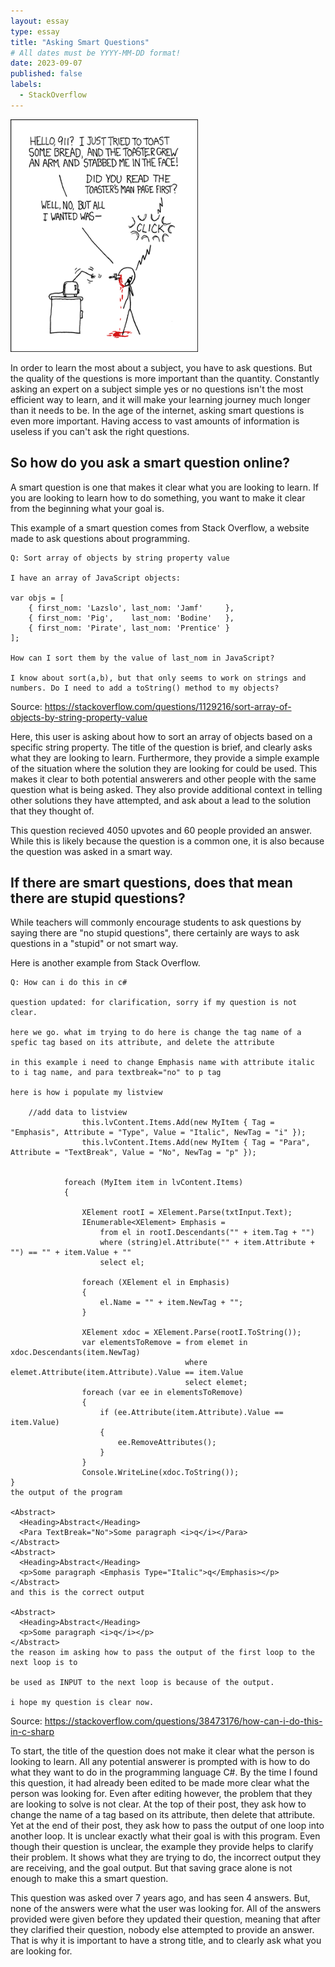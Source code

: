 ```yaml
---
layout: essay
type: essay
title: "Asking Smart Questions"
# All dates must be YYYY-MM-DD format!
date: 2023-09-07
published: false
labels:
  - StackOverflow
---
```


<img width="300px" class="rounded float-start pe-4" src="../img/smart-questions/rtfm.png">

In order to learn the most about a subject, you have to ask questions. But the quality of the questions is more important than the quantity. Constantly asking an expert on a subject simple yes or no questions isn't the most efficient way to learn, and it will make your learning journey much longer than it needs to be. In the age of the internet, asking smart questions is even more important. Having access to vast amounts of information is useless if you can't ask the right questions. 

## So how do you ask a smart question online?

A smart question is one that makes it clear what you are looking to learn. If you are looking to learn how to do something, you want to make it clear from the beginning what your goal is. 

This example of a smart question comes from Stack Overflow, a website made to ask questions about programming.

```
Q: Sort array of objects by string property value

I have an array of JavaScript objects:

var objs = [ 
    { first_nom: 'Lazslo', last_nom: 'Jamf'     },
    { first_nom: 'Pig',    last_nom: 'Bodine'   },
    { first_nom: 'Pirate', last_nom: 'Prentice' }
];

How can I sort them by the value of last_nom in JavaScript?

I know about sort(a,b), but that only seems to work on strings and numbers. Do I need to add a toString() method to my objects?
```
Source: https://stackoverflow.com/questions/1129216/sort-array-of-objects-by-string-property-value

Here, this user is asking about how to sort an array of objects based on a specific string property. The title of the question is brief, and clearly asks what they are looking to learn. Furthermore, they provide a simple example of the situation where the solution they are looking for could be used. This makes it clear to both potential answerers and other people with the same question what is being asked. They also provide additional context in telling other solutions they have attempted, and ask about a lead to the solution that they thought of.

This question recieved 4050 upvotes and 60 people provided an answer. While this is likely because the question is a common one, it is also because the question was asked in a smart way.

## If there are smart questions, does that mean there are stupid questions?

While teachers will commonly encourage students to ask questions by saying there are "no stupid questions", there certainly are ways to ask questions in a "stupid" or not smart way.

Here is another example from Stack Overflow.


```
Q: How can i do this in c#

question updated: for clarification, sorry if my question is not clear.

here we go. what im trying to do here is change the tag name of a spefic tag based on its attribute, and delete the attribute

in this example i need to change Emphasis name with attribute italic to i tag name, and para textbreak="no" to p tag

here is how i populate my listview

    //add data to listview
                this.lvContent.Items.Add(new MyItem { Tag = "Emphasis", Attribute = "Type", Value = "Italic", NewTag = "i" });
                this.lvContent.Items.Add(new MyItem { Tag = "Para", Attribute = "TextBreak", Value = "No", NewTag = "p" });


            foreach (MyItem item in lvContent.Items)
            {

                XElement rootI = XElement.Parse(txtInput.Text);
                IEnumerable<XElement> Emphasis =
                    from el in rootI.Descendants("" + item.Tag + "")
                    where (string)el.Attribute("" + item.Attribute + "") == "" + item.Value + ""
                    select el;

                foreach (XElement el in Emphasis)
                {
                    el.Name = "" + item.NewTag + "";
                }

                XElement xdoc = XElement.Parse(rootI.ToString());
                var elementsToRemove = from elemet in xdoc.Descendants(item.NewTag)
                                       where elemet.Attribute(item.Attribute).Value == item.Value
                                       select elemet;
                foreach (var ee in elementsToRemove)
                {
                    if (ee.Attribute(item.Attribute).Value == item.Value)
                    {
                        ee.RemoveAttributes();
                    }
                }
                Console.WriteLine(xdoc.ToString());
}
the output of the program

<Abstract>
  <Heading>Abstract</Heading>
  <Para TextBreak="No">Some paragraph <i>q</i></Para>
</Abstract>
<Abstract>
  <Heading>Abstract</Heading>
  <p>Some paragraph <Emphasis Type="Italic">q</Emphasis></p>
</Abstract>
and this is the correct output

<Abstract>
  <Heading>Abstract</Heading>
  <p>Some paragraph <i>q</i></p>
</Abstract>
the reason im asking how to pass the output of the first loop to the next loop is to

be used as INPUT to the next loop is because of the output.

i hope my question is clear now.
```
Source: https://stackoverflow.com/questions/38473176/how-can-i-do-this-in-c-sharp

To start, the title of the question does not make it clear what the person is looking to learn. All any potential answerer is prompted with is how to do what they want to do in the programming language C#. By the time I found this question, it had already been edited to be made more clear what the person was looking for. Even after editing however, the problem that they are looking to solve is not clear. At the top of their post, they ask how to change the name of a tag based on its attribute, then delete that attribute. Yet at the end of their post, they ask how to pass the output of one loop into another loop. It is unclear exactly what their goal is with this program. Even though their question is unclear, the example they provide helps to clarify their problem. It shows what they are trying to do, the incorrect output they are receiving, and the goal output. But that saving grace alone is not enough to make this a smart question.

This question was asked over 7 years ago, and has seen 4 answers. But, none of the answers were what the user was looking for. All of the answers provided were given before they updated their question, meaning that after they clarified their question, nobody else attempted to provide an answer. That is why it is important to have a strong title, and to clearly ask what you are looking for.

## 
